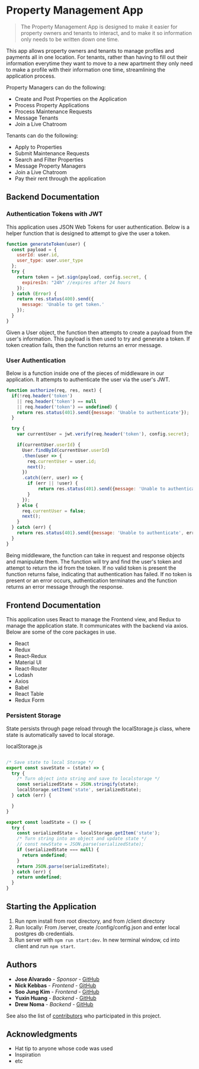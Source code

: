 # Property Management App
> The Property Management App is designed to make it easier for property owners and tenants to interact, and to make it so information only needs to be written down one time.

This app allows property owners and tenants to manage profiles and payments all in one location. For tenants, rather than having to fill out their information everytime they want to move to a new apartment they only need to make a profile with their information one time, streamlining the application process.

Property Managers can do the following:
- Create and Post Properties on the Application
- Process Property Applications
- Process Maintenance Requests
- Message Tenants
- Join a Live Chatroom

Tenants can do the following:
- Apply to Properties
- Submit Maintenance Requests
- Search and Filter Properties
- Message Property Managers
- Join a Live Chatroom
- Pay their rent through the application

## Backend Documentation

### Authentication Tokens with JWT
This application uses JSON Web Tokens for user authentication. Below is a helper function that is designed to attempt to give the user a token.
```js
function generateToken(user) {
  const payload = {
    userId: user.id,
    user_type: user.user_type
  };
  try {
    return token = jwt.sign(payload, config.secret, {
      expiresIn: "24h" //expires after 24 hours
    });
  } catch (Error) {
    return res.status(400).send({
      message: 'Unable to get token.'
    });
  }
}
```

Given a User object, the function then attempts to create a payload from the user's information. This payload is then used to try and generate a token. If token creation fails, then the function returns an error message.

### User Authentication
Below is a function inside one of the pieces of middleware in our application. It attempts to authenticate the user via the user's JWT.
```js
function authorize(req, res, next) {
  if(!req.header('token')
    || req.header('token') == null
    || req.header('token') == undefined) {
    return res.status(401).send({message: 'Unable to authenticate'});
  }

  try {
    var currentUser = jwt.verify(req.header('token'), config.secret);

    if(currentUser.userId) {
      User.findById(currentUser.userId)
      .then(user => {
        req.currentUser = user.id;
        next();
      })
      .catch((err, user) => {
        if (err || !user) {
            return res.status(401).send({message: 'Unable to authenticate'});
        }
      });
    } else {
      req.currentUser = false;
      next();
    }
  } catch (err) {
    return res.status(401).send({message: 'Unable to authenticate', err});
  }
}
```
Being middleware, the function can take in request and response objects and manipulate them. The function will try and find the user's token and attempt to return the id from the token. If no valid token is present the function returns false, indicating that authentication has failed. If no token is present or an error occurs, authentication terminates and the function returns an error message through the response.

## Frontend Documentation

This application uses React to manage the Frontend view, and Redux to manage the application state. It communicates with the backend via axios. Below are some of the core packages in use.

- React
- Redux
- React-Redux
- Material UI
- React-Router
- Lodash
- Axios
- Babel
- React Table
- Redux Form

### Persistent Storage

State persists through page reload through the localStorage.js class, where state is automatically saved to local storage.

localStorage.js
```js

/* Save state to local Storage */
export const saveState = (state) => {
  try {
    /* Turn object into string and save to localstorage */
    const serializedState = JSON.stringify(state);
    localStorage.setItem('state', serializedState);
  } catch (err) {

  }
}

export const loadState = () => {
  try {
    const serializedState = localStorage.getItem('state');
    /* Turn string into an object and update state */
    // const newState = JSON.parse(serializedState);
    if (serializedState === null) {
      return undefined;
    }
    return JSON.parse(serializedState);
  } catch (err) {
    return undefined;
  }
}

```

## Starting the Application
1. Run npm install from root directory, and from /client directory
2. Run locally: From /server, create /config/config.json and enter local postgres db credentials.
3. Run server with ``npm run start:dev``. In new terminal window, cd into client and run ``npm start``.

## Authors
* **Jose Alvarado** - *Sponsor* - [GitHub](https://github.com/sfdevshop)
* **Nick Kebbas** - *Frontend* - [GitHub](https://github.com/nicholas-kebbas)
* **Soo Jung Kim** - *Frontend* - [GitHub](https://github.com/soojkim0306)
* **Yuxin Huang** - *Backend* - [GitHub](https://github.com/huan0750)
* **Drew Noma** - *Backend* - [GitHub](https://github.com/dknoma)

See also the list of [contributors](https://github.com/sfdevshop/Property-Management-S18/graphs/contributors) who participated in this project.

## Acknowledgments

* Hat tip to anyone whose code was used
* Inspiration
* etc
